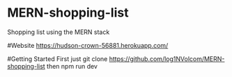 # MERN-shopping-list
Shopping list using the MERN stack


#Website 
https://hudson-crown-56881.herokuapp.com/

#Getting Started
First just
git clone https://github.com/log1NVolcom/MERN-shopping-list
then
npm run dev

